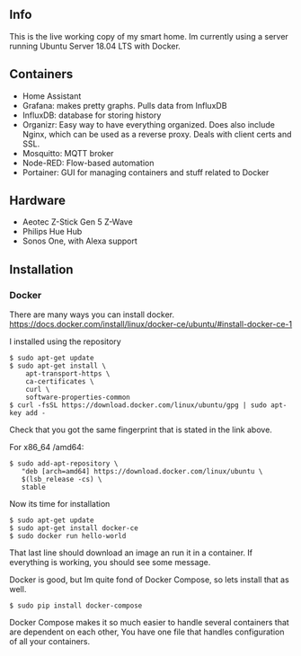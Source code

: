 ## Info
This is the live working copy of my smart home. Im currently using a server running Ubuntu Server 18.04 LTS with Docker. 



## Containers

- Home Assistant
- Grafana: makes pretty graphs. Pulls data from InfluxDB 
- InfluxDB: database for storing history
- Organizr: Easy way to have everything organized. Does also include Nginx, which can be used as a reverse proxy. Deals with client certs and SSL.
- Mosquitto: MQTT broker
- Node-RED: Flow-based automation
- Portainer: GUI for managing containers and stuff related to Docker


## Hardware

- Aeotec Z-Stick Gen 5 Z-Wave
- Philips Hue Hub
- Sonos One, with Alexa support

## Installation

### Docker

There are many ways you can install docker.
https://docs.docker.com/install/linux/docker-ce/ubuntu/#install-docker-ce-1

I installed using the repository

```
$ sudo apt-get update
$ sudo apt-get install \
    apt-transport-https \
    ca-certificates \
    curl \
    software-properties-common
$ curl -fsSL https://download.docker.com/linux/ubuntu/gpg | sudo apt-key add -
```

Check that you got the same fingerprint that is stated in the link above.

For x86_64 /amd64:


```
$ sudo add-apt-repository \
   "deb [arch=amd64] https://download.docker.com/linux/ubuntu \
   $(lsb_release -cs) \
   stable
```


Now its time for installation

```
$ sudo apt-get update
$ sudo apt-get install docker-ce
$ sudo docker run hello-world
```

That last line should download an image an run it in a container. If everything is working, you should see some message.

Docker is good, but Im quite fond of Docker Compose, so lets install that as well.


```
$ sudo pip install docker-compose
```

Docker Compose makes it so much easier to handle several containers that are dependent on each other, You have one file that handles configuration of all your containers.

